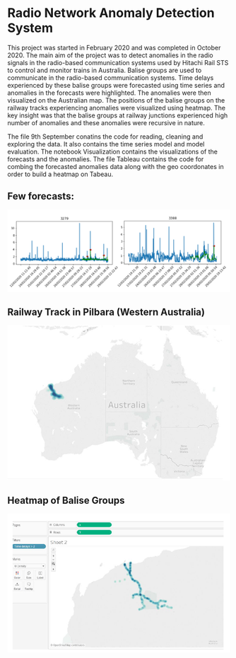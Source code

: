 # Radio Network Anomaly Detection System

This project was started in February 2020 and was completed in October 2020. The main aim of the project was to detect anomalies in the radio signals in the radio-based communication systems used by Hitachi Rail STS to control and monitor trains in Australia. Balise groups are used to communicate in the radio-based communication systems. Time delays experienced by these balise groups were forecasted using time series and anomalies in the forecasts were highlighted. The anomalies were then visualized on the Australian map. The positions of the balise groups on the railway tracks experiencing anomalies were visualized using heatmap. The key insight was that the balise groups at railway junctions experienced high number of anomalies and these anomalies were recursive in nature.

The file 9th September conatins the code for reading, cleaning and exploring the data. It also contains the time series model and model evaluation. The notebook Visualization contains the visualizations of the forecasts and the anomalies. The file Tableau contains the code for combing the forecasted anomalies data along with the geo coordonates in order to build a heatmap on Tabeau.

## Few forecasts:

![Capture](images/Capture.png)

## Railway Track in Pilbara (Western Australia)

![Heatmap](images/Heatmap.png)

## Heatmap of Balise Groups

![heatmap2](images/heatmap2.png)
